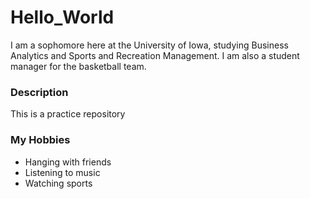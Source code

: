 
# Hello_World
I am a sophomore here at the University of Iowa, studying Business Analytics and Sports and Recreation Management. I am also a student manager for the basketball team. 
### Description
This is a practice repository
### My Hobbies
- Hanging with friends
- Listening to music
- Watching sports
